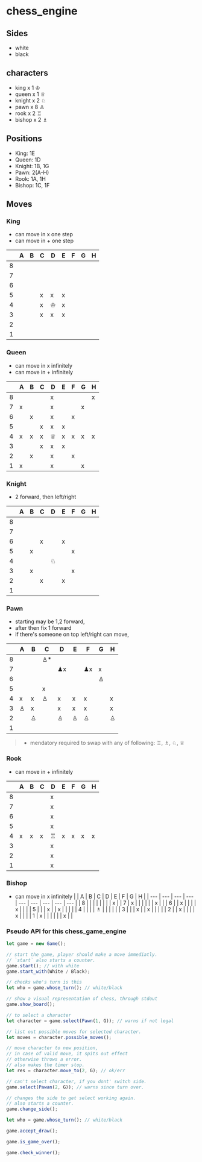 # chess_engine

## Sides

- white
- black

## characters

- king x 1 ♔
- queen x 1 ♕
- knight x 2 ♘
- pawn x 8 ♙
- rook x 2 ♖
- bishop x 2 ♗

## Positions

- King: 1E
- Queen: 1D
- Knight: 1B, 1G
- Pawn: 2(A-H)
- Rook: 1A, 1H
- Bishop: 1C, 1F

## Moves

### King

- can move in x one step
- can move in + one step

|     | A   | B   | C   | D   | E   | F   | G   | H   |
| --- | --- | --- | --- | --- | --- | --- | --- | --- |
| 8   |     |     |     |     |     |     |     |     |
| 7   |     |     |     |     |     |     |     |     |
| 6   |     |     |     |     |     |     |     |     |
| 5   |     |     | x   | x   | x   |     |     |     |
| 4   |     |     | x   | ♔   | x   |     |     |     |
| 3   |     |     | x   | x   | x   |     |     |     |
| 2   |     |     |     |     |     |     |     |     |
| 1   |     |     |     |     |     |     |     |     |

### Queen

- can move in x infinitely
- can move in + infinitely

|     | A   | B   | C   | D   | E   | F   | G   | H   |
| --- | --- | --- | --- | --- | --- | --- | --- | --- |
| 8   |     |     |     | x   |     |     |     | x   |
| 7   | x   |     |     | x   |     |     | x   |     |
| 6   |     | x   |     | x   |     | x   |     |     |
| 5   |     |     | x   | x   | x   |     |     |     |
| 4   | x   | x   | x   | ♕   | x   | x   | x   | x   |
| 3   |     |     | x   | x   | x   |     |     |     |
| 2   |     | x   |     | x   |     | x   |     |     |
| 1   | x   |     |     | x   |     |     | x   |     |

### Knight

- 2 forward, then left/right

|     | A   | B   | C   | D   | E   | F   | G   | H   |
| --- | --- | --- | --- | --- | --- | --- | --- | --- |
| 8   |     |     |     |     |     |     |     |     |
| 7   |     |     |     |     |     |     |     |     |
| 6   |     |     | x   |     | x   |     |     |     |
| 5   |     | x   |     |     |     | x   |     |     |
| 4   |     |     |     | ♘   |     |     |     |     |
| 3   |     | x   |     |     |     | x   |     |     |
| 2   |     |     | x   |     | x   |     |     |     |
| 1   |     |     |     |     |     |     |     |     |

### Pawn

- starting may be 1,2 forward,
- after then fix 1 forward
- if there's someone on top left/right can move,

|     | A   | B   | C   | D    | E   | F    | G   | H   |
| --- | --- | --- | --- | ---- | --- | ---- | --- | --- |
| 8   |     |     | ♙\* |      |     |      |     |     |
| 7   |     |     |     | ♟︎x |     | ♟︎x | x   |     |
| 6   |     |     |     |      |     |      | ♙   |     |
| 5   |     |     | x   |      |     |      |     |     |
| 4   | x   | x   | ♙   | x    | x   | x    |     | x   |
| 3   | ♙   | x   |     | x    | x   | x    |     | x   |
| 2   |     | ♙   |     | ♙    | ♙   | ♙    |     | ♙   |
| 1   |     |     |     |      |     |      |     |     |

> - mendatory required to swap with any of following:
>   ♖, ♗, ♘, ♕

### Rook

- can move in + infinitely

|     | A   | B   | C   | D   | E   | F   | G   | H   |
| --- | --- | --- | --- | --- | --- | --- | --- | --- |
| 8   |     |     |     | x   |     |     |     |     |
| 7   |     |     |     | x   |     |     |     |     |
| 6   |     |     |     | x   |     |     |     |     |
| 5   |     |     |     | x   |     |     |     |     |
| 4   | x   | x   | x   | ♖   | x   | x   | x   | x   |
| 3   |     |     |     | x   |     |     |     |     |
| 2   |     |     |     | x   |     |     |     |     |
| 1   |     |     |     | x   |     |     |     |     |

### Bishop

- can move in x infinitely
  | | A | B | C | D | E | F | G | H |
  | --- | --- | --- | --- | --- | --- | --- | --- | --- |
  | 8 | | | | | | | | x |
  | 7 | x | | | | | | x | |
  | 6 | | x | | | | x | | |
  | 5 | | | x | | x | | | |
  | 4 | | | | ♗ | | | | |
  | 3 | | | x | | x | | | |
  | 2 | | x | | | | x | | |
  | 1 | x | | | | | | x | |

### Pseudo API for this chess_game_engine

```javascript
let game = new Game();

// start the game, player should make a move immediatly.
// `start` also starts a counter.
game.start(); // with white
game.start_with(White / Black);

// checks who's turn is this
let who = game.whose_turn(); // white/black

// show a visual representation of chess, through stdout
game.show_board();

// to select a character
let character = game.select(Pawn(1, G)); // warns if not legal

// list out possible moves for selected character.
let moves = character.possible_moves();

// move character to new position,
// in case of valid move, it spits out effect
// otherwise throws a error.
// also makes the timer stop.
let res = character.move_to(2, G); // ok/err

// can't select character, if you dont' switch side.
game.select(Pawan(2, G)); // warns since turn over.

// changes the side to get select working again.
// also starts a counter.
game.change_side();

let who = game.whose_turn(); // white/black

game.accept_draw();

game.is_game_over();

game.check_winner();
```
